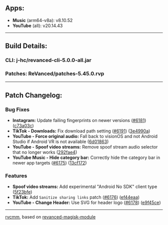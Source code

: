 ## Apps:
* **Music** (arm64-v8a): v8.10.52
* **YouTube** (all): v20.14.43

---

## Build Details:

### CLI: j-hc/revanced-cli-5.0.0-all.jar
### Patches: ReVanced/patches-5.45.0.rvp

---

## Patch Changelog:

### Bug Fixes
* **Instagram:** Update failing fingerprints on newer versions ([#6181](https://github.com/ReVanced/revanced-patches/issues/6181)) ([c73a03c](https://github.com/ReVanced/revanced-patches/commit/c73a03c9e18a12262939c974cdf16221221d1487))
* **TikTok - Downloads:** Fix download path setting  ([#6191](https://github.com/ReVanced/revanced-patches/issues/6191)) ([3e4990a](https://github.com/ReVanced/revanced-patches/commit/3e4990afff4c86b93970b153db713ad0f813124d))
* **YouTube - Force original audio:** Fall back to visionOS and not Android Studio if Android VR is not available ([6d01863](https://github.com/ReVanced/revanced-patches/commit/6d01863ec70617d9abc864ce6686ed9764dd151d))
* **YouTube - Spoof video streams:** Remove spoof stream audio selector that no longer works ([292fae4](https://github.com/ReVanced/revanced-patches/commit/292fae440c6d5694c5e84407becec2d91f1fd156))
* **YouTube Music - Hide category bar:** Correctly hide the category bar in newer app targets ([#6175](https://github.com/ReVanced/revanced-patches/issues/6175)) ([13cf172](https://github.com/ReVanced/revanced-patches/commit/13cf1724bf2f946c7129cab0db96721c90f9fe89))
### Features
* **Spoof video streams:** Add experimental \"Android No SDK\" client type ([5f23bfe](https://github.com/ReVanced/revanced-patches/commit/5f23bfe833c6e01617a7dbc5325b4a3fb931e53e))
* **TikTok:** Add `Sanitize sharing links` patch ([#6176](https://github.com/ReVanced/revanced-patches/issues/6176)) ([ef44eaa](https://github.com/ReVanced/revanced-patches/commit/ef44eaa119b9d6c5faec051e22d20f883d0da4f1))
* **YouTube - Change Header:** Use SVG for header logo ([#6178](https://github.com/ReVanced/revanced-patches/issues/6178)) ([e9f45ce](https://github.com/ReVanced/revanced-patches/commit/e9f45ce92695d5857473ff71c14b190bded28a73))

---

[rvcmm](https://github.com/thrwKappu/rvcmm/), based on [revanced-magisk-module](https://github.com/j-hc/revanced-magisk-module)
